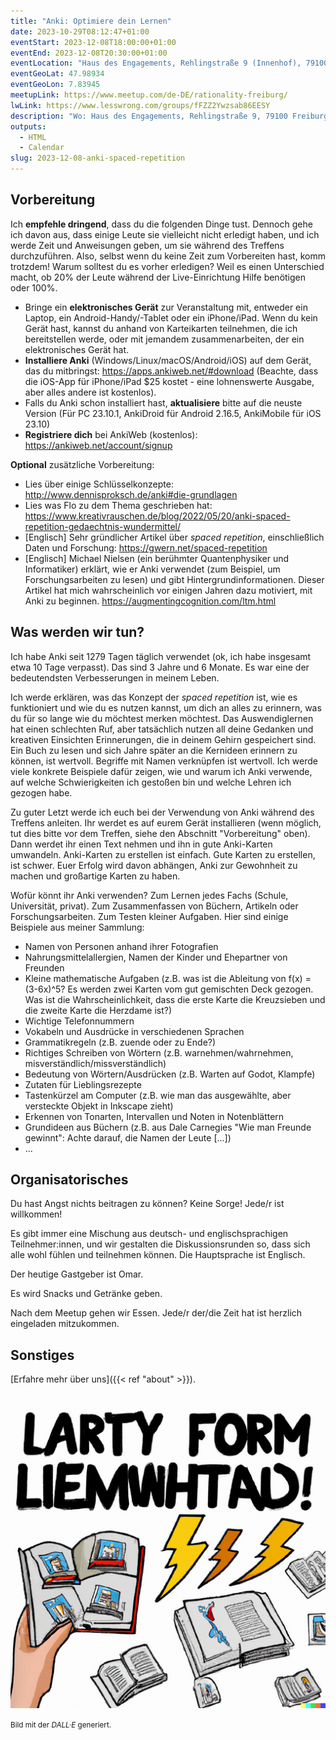 ```yaml
---
title: "Anki: Optimiere dein Lernen"
date: 2023-10-29T08:12:47+01:00
eventStart: 2023-12-08T18:00:00+01:00
eventEnd: 2023-12-08T20:30:00+01:00
eventLocation: "Haus des Engagements, Rehlingstraße 9 (Innenhof), 79100 Freiburg"
eventGeoLat: 47.98934
eventGeoLon: 7.83945
meetupLink: https://www.meetup.com/de-DE/rationality-freiburg/
lwLink: https://www.lesswrong.com/groups/fFZZ2Ywzsab86EESY
description: "Wo: Haus des Engagements, Rehlingstraße 9, 79100 Freiburg. Wann: Freitag, 8. Dezember 2023 um 18:00 Uhr MEZ."
outputs:
  - HTML
  - Calendar
slug: 2023-12-08-anki-spaced-repetition
---
```


## Vorbereitung

Ich **empfehle dringend**, dass du die folgenden Dinge tust. Dennoch gehe ich
davon aus, dass einige Leute sie vielleicht nicht erledigt haben, und ich werde
Zeit und Anweisungen geben, um sie während des Treffens durchzuführen. Also,
selbst wenn du keine Zeit zum Vorbereiten hast, komm trotzdem! Warum solltest
du es vorher erledigen? Weil es einen Unterschied macht, ob 20% der Leute
während der Live-Einrichtung Hilfe benötigen oder 100%.

* Bringe ein **elektronisches Gerät** zur Veranstaltung mit, entweder ein
  Laptop, ein Android-Handy/-Tablet oder ein iPhone/iPad. Wenn du kein Gerät
  hast, kannst du anhand von Karteikarten teilnehmen, die ich bereitstellen
  werde, oder mit jemandem zusammenarbeiten, der ein elektronisches Gerät hat.
* **Installiere Anki** (Windows/Linux/macOS/Android/iOS) auf dem Gerät, das du
  mitbringst: https://apps.ankiweb.net/#download (Beachte, dass die iOS-App für
  iPhone/iPad $25 kostet - eine lohnenswerte Ausgabe, aber alles andere ist
  kostenlos).
* Falls du Anki schon installiert hast, **aktualisiere** bitte auf die neuste
  Version (Für PC 23.10.1, AnkiDroid für Android 2.16.5, AnkiMobile für iOS
  23.10)
* **Registriere dich** bei AnkiWeb (kostenlos):
  https://ankiweb.net/account/signup

**Optional** zusätzliche Vorbereitung:

* Lies über einige Schlüsselkonzepte:
  http://www.dennisproksch.de/anki#die-grundlagen
* Lies was Flo zu dem Thema geschrieben hat:
  https://www.kreativrauschen.de/blog/2022/05/20/anki-spaced-repetition-gedaechtnis-wundermittel/
* [Englisch] Sehr gründlicher Artikel über _spaced repetition_, einschließlich
  Daten und Forschung: https://gwern.net/spaced-repetition
* [Englisch] Michael Nielsen (ein berühmter Quantenphysiker und Informatiker)
  erklärt, wie er Anki verwendet (zum Beispiel, um Forschungsarbeiten zu lesen)
  und gibt Hintergrundinformationen. Dieser Artikel hat mich wahrscheinlich vor
  einigen Jahren dazu motiviert, mit Anki zu beginnen.
  https://augmentingcognition.com/ltm.html


## Was werden wir tun?

Ich habe Anki seit 1279 Tagen täglich verwendet (ok, ich habe insgesamt etwa 10
Tage verpasst). Das sind 3 Jahre und 6 Monate. Es war eine der bedeutendsten
Verbesserungen in meinem Leben.

Ich werde erklären, was das Konzept der _spaced repetition_ ist, wie es
funktioniert und wie du es nutzen kannst, um dich an alles zu erinnern, was du
für so lange wie du möchtest merken möchtest. Das Auswendiglernen hat einen
schlechten Ruf, aber tatsächlich nutzen all deine Gedanken und kreativen
Einsichten Erinnerungen, die in deinem Gehirn gespeichert sind. Ein Buch zu
lesen und sich Jahre später an die Kernideen erinnern zu können, ist wertvoll.
Begriffe mit Namen verknüpfen ist wertvoll. Ich werde viele konkrete Beispiele
dafür zeigen, wie und warum ich Anki verwende, auf welche Schwierigkeiten ich
gestoßen bin und welche Lehren ich gezogen habe.

Zu guter Letzt werde ich euch bei der Verwendung von Anki während des Treffens
anleiten. Ihr werdet es auf eurem Gerät installieren (wenn möglich, tut dies
bitte vor dem Treffen, siehe den Abschnitt "Vorbereitung" oben). Dann werdet
ihr einen Text nehmen und ihn in gute Anki-Karten umwandeln. Anki-Karten zu
erstellen ist einfach. Gute Karten zu erstellen, ist schwer. Euer Erfolg wird
davon abhängen, Anki zur Gewohnheit zu machen und großartige Karten zu haben.

Wofür könnt ihr Anki verwenden? Zum Lernen jedes Fachs (Schule, Universität,
privat). Zum Zusammenfassen von Büchern, Artikeln oder Forschungsarbeiten. Zum
Testen kleiner Aufgaben. Hier sind einige Beispiele aus meiner Sammlung:

* Namen von Personen anhand ihrer Fotografien
* Nahrungsmittelallergien, Namen der Kinder und Ehepartner von Freunden
* Kleine mathematische Aufgaben (z.B. was ist die Ableitung von f(x) =
  (3-6x)^5? Es werden zwei Karten vom gut gemischten Deck gezogen. Was ist die
  Wahrscheinlichkeit, dass die erste Karte die Kreuzsieben und die zweite Karte
  die Herzdame ist?)
* Wichtige Telefonnummern
* Vokabeln und Ausdrücke in verschiedenen Sprachen
* Grammatikregeln (z.B. zuende oder zu Ende?)
* Richtiges Schreiben von Wörtern (z.B. warnehmen/wahrnehmen,
  misverständlich/missverständlich)
* Bedeutung von Wörtern/Ausdrücken (z.B. Warten auf Godot, Klampfe)
* Zutaten für Lieblingsrezepte
* Tastenkürzel am Computer (z.B. wie man das ausgewählte, aber versteckte Objekt in Inkscape zieht)
* Erkennen von Tonarten, Intervallen und Noten in Notenblättern
* Grundideen aus Büchern (z.B. aus Dale Carnegies "Wie man Freunde gewinnt":
  Achte darauf, die Namen der Leute [...])
* ...


## Organisatorisches

Du hast Angst nichts beitragen zu können? Keine Sorge! Jede/r ist willkommen!

Es gibt immer eine Mischung aus deutsch- und englischsprachigen
Teilnehmer:innen, und wir gestalten die Diskussionsrunden so, dass sich alle
wohl fühlen und teilnehmen können. Die Hauptsprache ist Englisch.

Der heutige Gastgeber ist Omar.

Es wird Snacks und Getränke geben.

Nach dem Meetup gehen wir Essen. Jede/r der/die Zeit hat ist herzlich
eingeladen mitzukommen.


## Sonstiges

[Erfahre mehr über uns]({{< ref "about" >}}).

![Lernen](cover.png "Lernen")

<small>Bild mit der _DALL·E_ generiert.</small>

